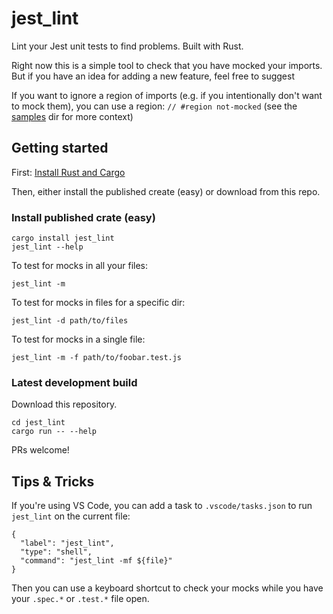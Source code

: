 # jest_lint

Lint your Jest unit tests to find problems. Built with Rust.

Right now this is a simple tool to check that you have mocked your imports. But if you have an
idea for adding a new feature, feel free to suggest 

If you want to ignore a region of imports (e.g. if you intentionally don't want to mock them),
you can use a region: `// #region not-mocked` (see the [samples](samples) dir for more context)

## Getting started

First: [Install Rust and Cargo](https://doc.rust-lang.org/cargo/getting-started/installation.html)

Then, either install the published create (easy) or download from this repo.

### Install published crate (easy)

```
cargo install jest_lint
jest_lint --help
```

To test for mocks in all your files:
```
jest_lint -m
```

To test for mocks in files for a specific dir:
```
jest_lint -d path/to/files
```

To test for mocks in a single file:
```
jest_lint -m -f path/to/foobar.test.js
```

### Latest development build

Download this repository.

```
cd jest_lint
cargo run -- --help
```

PRs welcome!

## Tips & Tricks

If you're using VS Code, you can add a task to `.vscode/tasks.json` to run `jest_lint` on the current file:
```
{
  "label": "jest_lint",
  "type": "shell",
  "command": "jest_lint -mf ${file}"
}
```

Then you can use a keyboard shortcut to check your mocks while you have your `.spec.*` or `.test.*` file open.
